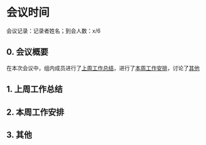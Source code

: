 # 会议时间

会议记录：记录者姓名；到会人数：x/6

## 0. 会议概要

在本次会议中，组内成员进行了[上周工作总结](#jump1)，进行了[本周工作安排](#jump2)，讨论了[其他](#jump3)

## <span id="jump1">1. 上周工作总结</span>

## <span id="jump2">2. 本周工作安排</span>

## <span id="jump3">3. 其他</span>

